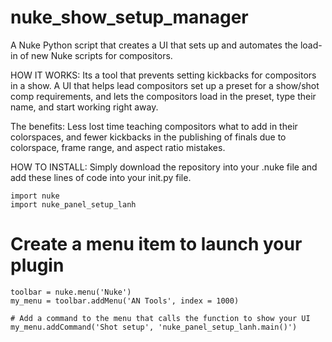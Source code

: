# nuke_show_setup_manager
A Nuke Python script that creates a UI that sets up and automates the load-in of new Nuke scripts for compositors.


HOW  IT WORKS:
Its a tool that prevents setting kickbacks for compositors in a show. A UI that helps lead compositors set up a preset for a show/shot comp requirements, and lets the compositors load in the preset, type their name, and start working right away.

The benefits:
Less lost time teaching compositors what to add in their colorspaces, and fewer kickbacks in the publishing of finals due to colorspace, frame range, and aspect ratio mistakes.

HOW TO INSTALL:
Simply download the repository into your .nuke file and add these lines of code into your init.py file.

    import nuke
    import nuke_panel_setup_lanh 
    
   # Create a menu item to launch your plugin
    toolbar = nuke.menu('Nuke')
    my_menu = toolbar.addMenu('AN Tools', index = 1000)

    # Add a command to the menu that calls the function to show your UI
    my_menu.addCommand('Shot setup', 'nuke_panel_setup_lanh.main()')
